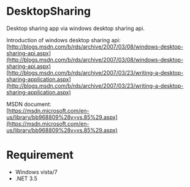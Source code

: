 # DesktopSharing
Desktop sharing app via windows desktop sharing api.

Introduction of windows desktop sharing api:  
[http://blogs.msdn.com/b/rds/archive/2007/03/08/windows-desktop-sharing-api.aspx](http://blogs.msdn.com/b/rds/archive/2007/03/08/windows-desktop-sharing-api.aspx)  
[http://blogs.msdn.com/b/rds/archive/2007/03/23/writing-a-desktop-sharing-application.aspx](http://blogs.msdn.com/b/rds/archive/2007/03/23/writing-a-desktop-sharing-application.aspx)

MSDN document:  
[https://msdn.microsoft.com/en-us/library/bb968809%28v=vs.85%29.aspx](https://msdn.microsoft.com/en-us/library/bb968809%28v=vs.85%29.aspx)

# Requirement
+ Windows vista/7
+ .NET 3.5